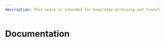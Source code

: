 ```yaml
---
description: This space is intended for knowledge archiving and transferring purposes only.
---
```


# Documentation

